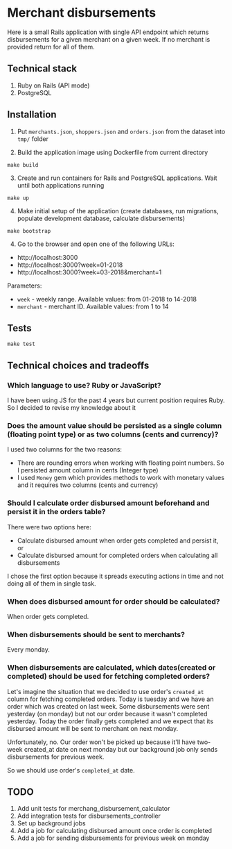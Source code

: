 # Merchant disbursements

Here is a small Rails application with single API endpoint which returns disbursements for a given merchant on a given week. If no merchant is provided return for all of them.

## Technical stack

1. Ruby on Rails (API mode)
2. PostgreSQL

## Installation

1. Put `merchants.json`, `shoppers.json` and `orders.json` from the dataset into `tmp/` folder

2. Build the application image using Dockerfile from current directory

```
make build
```

3. Create and run containers for Rails and PostgreSQL applications. Wait until both applications running

```
make up
```

4. Make initial setup of the application (create databases, run migrations, populate development database, calculate disbursements)

```
make bootstrap
```

4. Go to the browser and open one of the following URLs:
- http://localhost:3000
- http://localhost:3000?week=01-2018
- http://localhost:3000?week=03-2018&merchant=1

Parameters:
- `week` - weekly range. Available values: from 01-2018 to 14-2018
- `merchant` - merchant ID. Available values: from 1 to 14

## Tests

```
make test
```

## Technical choices and tradeoffs

### Which language to use? Ruby or JavaScript?

I have been using JS for the past 4 years but current position requires Ruby. So I decided to revise my knowledge about it

### Does the amount value should be persisted as a single column (floating point type) or as two columns (cents and currency)?

I used two columns for the two reasons:
- There are rounding errors when working with floating point numbers. So I persisted amount column in cents (Integer type)
- I used `Money` gem which provides methods to work with monetary values and it requires two columns (cents and currency)

### Should I calculate order disbursed amount beforehand and persist it in the orders table?

There were two options here:
- Calculate disbursed amount when order gets completed and persist it, or
- Calculate disbursed amount for completed orders when calculating all disbursements

I chose the first option because it spreads executing actions in time and not doing all of them in single task.

### When does disbursed amount for order should be calculated?

When order gets completed.

### When disbursements should be sent to merchants?

Every monday.

### When disbursements are calculated, which dates(created or completed) should be used for fetching completed orders?

Let's imagine the situation that we decided to use order's `created_at` column for fetching completed orders. 
Today is tuesday and we have an order which was created on last week. Some disbursements were sent yesterday (on monday) but not our order because it wasn't completed yesterday. Today the order finally gets completed and we expect that its disbursed amount will be sent to merchant on next monday.

Unfortunately, no. Our order won't be picked up because it'll have two-week created_at date on next monday but our background job only sends disbursements for previous week.

So we should use order's `completed_at` date.

## TODO

1. Add unit tests for merchang_disbursement_calculator
2. Add integration tests for disbursements_controller
3. Set up background jobs
4. Add a job for calculating disbursed amount once order is completed
5. Add a job for sending disbursements for previous week on monday
